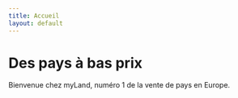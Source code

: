 ```yaml
---
title: Accueil
layout: default
---
```

# Des pays à bas prix
Bienvenue chez myLand, numéro 1 de la vente de pays en Europe.
